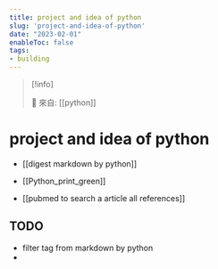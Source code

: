 ```yaml
---
title: project and idea of python
slug: 'project-and-idea-of-python'
date: "2023-02-01"
enableToc: false
tags:
- building
---
```


> [!info]
>
> 🌱 來自: [[python]]

# project and idea of python

* [[digest markdown by python]]
* [[Python_print_green]]

* [[pubmed to search a article all references]]

## TODO

- filter tag from markdown by python
- 
